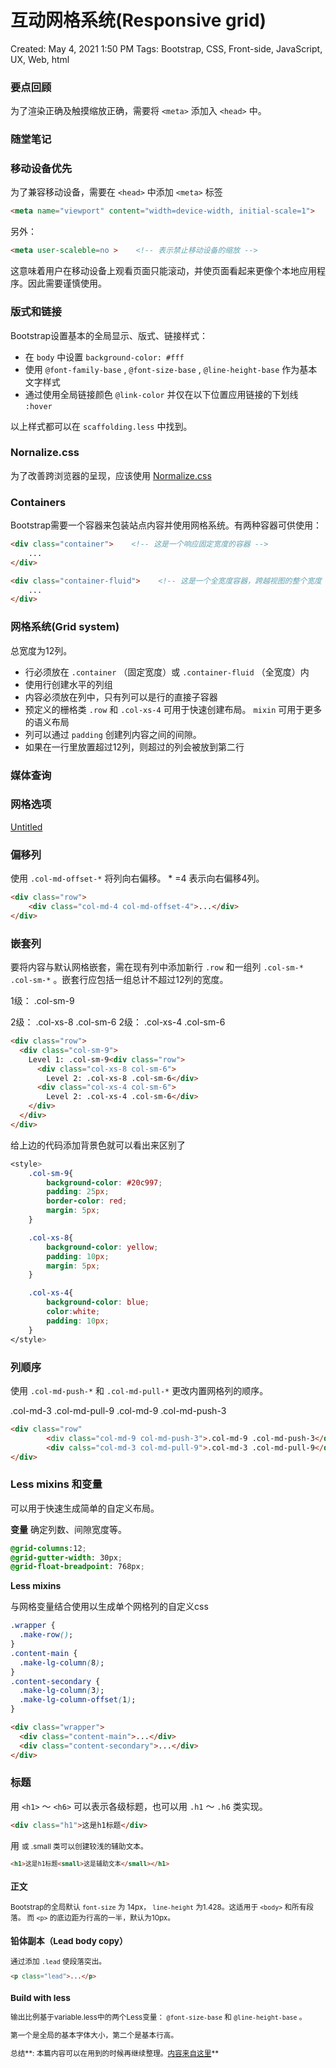 # 互动网格系统(Responsive grid)

Created: May 4, 2021 1:50 PM
Tags: Bootstrap, CSS, Front-side, JavaScript, UX, Web, html

### 要点回顾

为了渲染正确及触摸缩放正确，需要将 `<meta>` 添加入 `<head>`  中。

### 随堂笔记

### 移动设备优先

为了兼容移动设备，需要在 `<head>` 中添加 `<meta>` 标签

```html
<meta name="viewport" content="width=device-width, initial-scale=1">
```

另外：

```html
<meta user-scaleble=no >    <!-- 表示禁止移动设备的缩放 -->
```

这意味着用户在移动设备上观看页面只能滚动，并使页面看起来更像个本地应用程序。因此需要谨慎使用。

### 版式和链接

Bootstrap设置基本的全局显示、版式、链接样式：

- 在 `body` 中设置 `background-color: #fff`
- 使用 `@font-family-base` , `@font-size-base` , `@line-height-base` 作为基本文字样式
- 通过使用全局链接颜色 `@link-color` 并仅在以下位置应用链接的下划线 `:hover`

以上样式都可以在 `scaffolding.less` 中找到。

### Nornalize.css

为了改善跨浏览器的呈现，应该使用 [Normalize.css](https://necolas.github.io/normalize.css/)

### Containers

Bootstrap需要一个容器来包装站点内容并使用网格系统。有两种容器可供使用：

```html
<div class="container">    <!-- 这是一个响应固定宽度的容器 -->
    ...
</div>
```

```html
<div class="container-fluid">    <!-- 这是一个全宽度容器，跨越视图的整个宽度 -->
    ...
</div>
```

### 网格系统(Grid system)

总宽度为12列。

- 行必须放在 `.container` （固定宽度）或 `.container-fluid` （全宽度）内
- 使用行创建水平的列组
- 内容必须放在列中，只有列可以是行的直接子容器
- 预定义的栅格类 `.row` 和 `.col-xs-4` 可用于快速创建布局。 `mixin` 可用于更多的语义布局
- 列可以通过 `padding` 创建列内容之间的间隙。
- 如果在一行里放置超过12列，则超过的列会被放到第二行

### 媒体查询

### 网格选项

[Untitled](https://www.notion.so/335f616c15f841e88015c6b572141b0f)

### 偏移列

使用 `.col-md-offset-*` 将列向右偏移。 * =4 表示向右偏移4列。

```html
<div class="row">
    <div class="col-md-4 col-md-offset-4">...</div>
</div>
```

### 嵌套列

要将内容与默认网格嵌套，需在现有列中添加新行 `.row` 和一组列 `.col-sm-* .col-sm-*`  。嵌套行应包括一组总计不超过12列的宽度。

1级： .col-sm-9

2级： .col-xs-8 .col-sm-6                        2级： .col-xs-4 .col-sm-6

```html
<div class="row">
  <div class="col-sm-9">
    Level 1: .col-sm-9<div class="row">
      <div class="col-xs-8 col-sm-6">
        Level 2: .col-xs-8 .col-sm-6</div>
      <div class="col-xs-4 col-sm-6">
        Level 2: .col-xs-4 .col-sm-6</div>
    </div>
  </div>
</div>
```

给上边的代码添加背景色就可以看出来区别了

```css
<style>
    .col-sm-9{
        background-color: #20c997;
        padding: 25px;
        border-color: red;
        margin: 5px;
    }

    .col-xs-8{
        background-color: yellow;
        padding: 10px;
        margin: 5px;
    }

    .col-xs-4{
        background-color: blue;
        color:white;
        padding: 10px;
    }
</style>
```

### 列顺序

使用 `.col-md-push-*` 和 `.col-md-pull-*` 更改内置网格列的顺序。

.col-md-3 .col-md-pull-9        .col-md-9 .col-md-push-3

```html
<div class="row"
		<div class="col-md-9 col-md-push-3">.col-md-9 .col-md-push-3</div>
		<div calss="col-md-3 col-md-pull-9">.col-md-3 .col-md-pull-9</div>
</div>
```

### Less mixins 和变量

可以用于快速生成简单的自定义布局。

**变量** 确定列数、间隙宽度等。

```css
@grid-columns:12;
@grid-gutter-width: 30px;
@grid-float-breadpoint: 768px;
```

**Less mixins**

与网格变量结合使用以生成单个网格列的自定义css

```css
.wrapper {
  .make-row();
}
.content-main {
  .make-lg-column(8);
}
.content-secondary {
  .make-lg-column(3);
  .make-lg-column-offset(1);
}
```

```html
<div class="wrapper">
  <div class="content-main">...</div>
  <div class="content-secondary">...</div>
</div>
```

### 标题

用 `<h1>` ～ `<h6>` 可以表示各级标题，也可以用 `.h1` ～ `.h6` 类实现。

```html
<div class="h1">这是h1标题</div>
```

用 <small> 或 .small 类可以创建较浅的辅助文本。

```html
<h1>这是h1标题<small>这是辅助文本</small></h1>
```

### 正文

Bootstrap的全局默认 `font-size` 为 14px， `line-height` 为1.428。这适用于 `<body>` 和所有段落。 而 `<p>` 的底边距为行高的一半，默认为10px。

### 铅体副本（Lead body copy）

通过添加 `.lead` 使段落突出。

```html
<p class="lead">...</p>
```

### Build with less

输出比例基于variable.less中的两个Less变量： `@font-size-base`  和 `@line-height-base` 。

第一个是全局的基本字体大小，第二个是基本行高。

总结**: 本篇内容可以在用到的时候再继续整理。[内容来自这里](https://getbootstrap.com/docs/3.4/css/#grid-offsetting)**